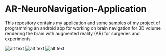 # AR-NeuroNavigation-Application
This repository contains my application and some samples of my project of programming an android app for working on brain navigation for 3D volume rendering the brain with augmented reality (AR) for surgeries and experiments.

![alt text](https://github.com/TavanaAreza/AR-NeuroNavigation-Application/blob/main/Sample1.png)
![alt text](https://github.com/TavanaAreza/AR-NeuroNavigation-Application/blob/main/Sample2.png)
![alt text](https://github.com/TavanaAreza/AR-NeuroNavigation-Application/blob/main/Sample3.png)
